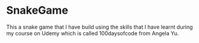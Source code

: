 # SnakeGame
This a snake game that I have build using the skills that I have learnt during my course on Udemy which is called 100daysofcode from Angela Yu. 
